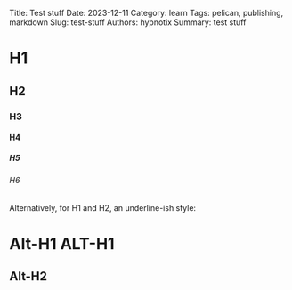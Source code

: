 Title: Test stuff
Date: 2023-12-11
Category: learn
Tags: pelican, publishing, markdown
Slug: test-stuff
Authors: hypnotix
Summary: test stuff
# H1

## H2

### H3

#### H4

##### H5

###### H6

Alternatively, for H1 and H2, an underline-ish style:

Alt-H1 ALT-H1
======

Alt-H2
------
